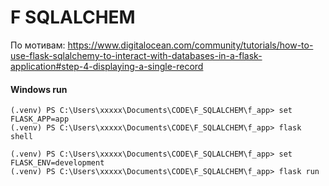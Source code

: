 # F SQLALCHEM 

По мотивам: https://www.digitalocean.com/community/tutorials/how-to-use-flask-sqlalchemy-to-interact-with-databases-in-a-flask-application#step-4-displaying-a-single-record

#### Windows run
```
(.venv) PS C:\Users\xxxxx\Documents\CODE\F_SQLALCHEM\f_app> set FLASK_APP=app       
(.venv) PS C:\Users\xxxxx\Documents\CODE\F_SQLALCHEM\f_app> flask shell 

(.venv) PS C:\Users\xxxxx\Documents\CODE\F_SQLALCHEM\f_app> set FLASK_ENV=development
(.venv) PS C:\Users\xxxxx\Documents\CODE\F_SQLALCHEM\f_app> flask run
```